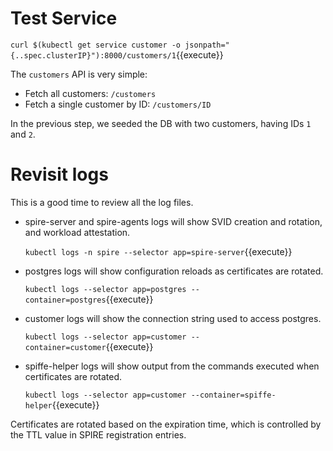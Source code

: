 # Test Service

`curl $(kubectl get service customer -o jsonpath="{..spec.clusterIP}"):8000/customers/1`{{execute}}

The `customers` API is very simple:

+ Fetch all customers: `/customers`
+ Fetch a single customer by ID: `/customers/ID`

In the previous step, we seeded the DB with two customers, having IDs `1` and
`2`.

# Revisit logs

This is a good time to review all the log
files.

+ spire-server and spire-agents logs will show SVID creation and rotation, and
  workload attestation.
  
  `kubectl logs -n spire --selector app=spire-server`{{execute}}

+ postgres logs will show configuration reloads as certificates are rotated.
  
  `kubectl logs --selector app=postgres --container=postgres`{{execute}}

+ customer logs will show the connection string used to access postgres.
  
  `kubectl logs --selector app=customer --container=customer`{{execute}}

+ spiffe-helper logs will show output from the commands executed when
  certificates are rotated.
  
  `kubectl logs --selector app=customer --container=spiffe-helper`{{execute}}

Certificates are rotated based on the expiration time, which is controlled
by the TTL value in SPIRE registration entries.
